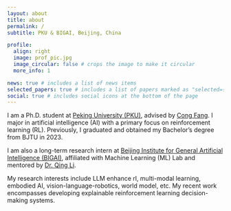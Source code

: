 ```yaml
---
layout: about
title: about
permalink: /
subtitle: PKU & BIGAI, Beijing, China

profile:
  align: right
  image: prof_pic.jpg
  image_circular: false # crops the image to make it circular
  more_info: 1

news: true # includes a list of news items
selected_papers: true # includes a list of papers marked as "selected={true}"
social: true # includes social icons at the bottom of the page
---
```



I am a Ph.D. student at [Peking University (PKU)](https://www.pku.edu.cn/), advised by [Cong Fang](https://congfang-ml.github.io/). I major in artificial intelligence (AI) with a primary focus on reinforcement learning (RL). Previously, I graduated and obtained my Bachelor’s degree from BJTU in 2023.

I am also a long-term research intern at [Beijing Institute for General Artificial Intelligence (BIGAI)](https://www.bigai.ai/), affiliated with Machine Learning (ML) Lab and mentored by [Dr. Qing Li](https://liqing-ustc.github.io/).

My research interests include LLM enhance rl, multi-modal learning, embodied AI, vision-language-robotics, world model, etc. My recent work encompasses developing explainable reinforcement learning decision-making systems.

